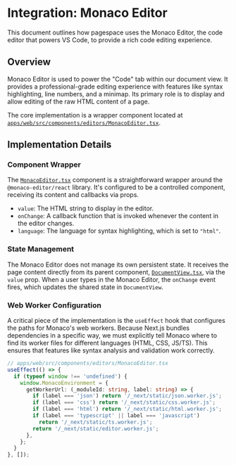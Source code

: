 # Integration: Monaco Editor

This document outlines how pagespace uses the Monaco Editor, the code editor that powers VS Code, to provide a rich code editing experience.

## Overview

Monaco Editor is used to power the "Code" tab within our document view. It provides a professional-grade editing experience with features like syntax highlighting, line numbers, and a minimap. Its primary role is to display and allow editing of the raw HTML content of a page.

The core implementation is a wrapper component located at [`apps/web/src/components/editors/MonacoEditor.tsx`](apps/web/src/components/editors/MonacoEditor.tsx:1).

## Implementation Details

### Component Wrapper

The [`MonacoEditor.tsx`](apps/web/src/components/editors/MonacoEditor.tsx:1) component is a straightforward wrapper around the `@monaco-editor/react` library. It's configured to be a controlled component, receiving its content and callbacks via props.

-   `value`: The HTML string to display in the editor.
-   `onChange`: A callback function that is invoked whenever the content in the editor changes.
-   `language`: The language for syntax highlighting, which is set to `"html"`.

### State Management

The Monaco Editor does not manage its own persistent state. It receives the page content directly from its parent component, [`DocumentView.tsx`](apps/web/src/components/layout/middle-content/page-views/document/DocumentView.tsx:1), via the `value` prop. When a user types in the Monaco Editor, the `onChange` event fires, which updates the shared state in `DocumentView`.

### Web Worker Configuration

A critical piece of the implementation is the `useEffect` hook that configures the paths for Monaco's web workers. Because Next.js bundles dependencies in a specific way, we must explicitly tell Monaco where to find its worker files for different languages (HTML, CSS, JS/TS). This ensures that features like syntax analysis and validation work correctly.

```typescript
// apps/web/src/components/editors/MonacoEditor.tsx
useEffect(() => {
  if (typeof window !== 'undefined') {
    window.MonacoEnvironment = {
      getWorkerUrl: (_moduleId: string, label: string) => {
        if (label === 'json') return '/_next/static/json.worker.js';
        if (label === 'css') return '/_next/static/css.worker.js';
        if (label === 'html') return '/_next/static/html.worker.js';
        if (label === 'typescript' || label === 'javascript')
          return '/_next/static/ts.worker.js';
        return '/_next/static/editor.worker.js';
      },
    };
  }
}, []);
